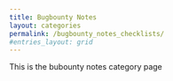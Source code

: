 ```yaml
---
title: Bugbounty Notes
layout: categories 
permalink: /bugbounty_notes_checklists/
#entries_layout: grid
---
```


This is the bubounty notes  category page 
